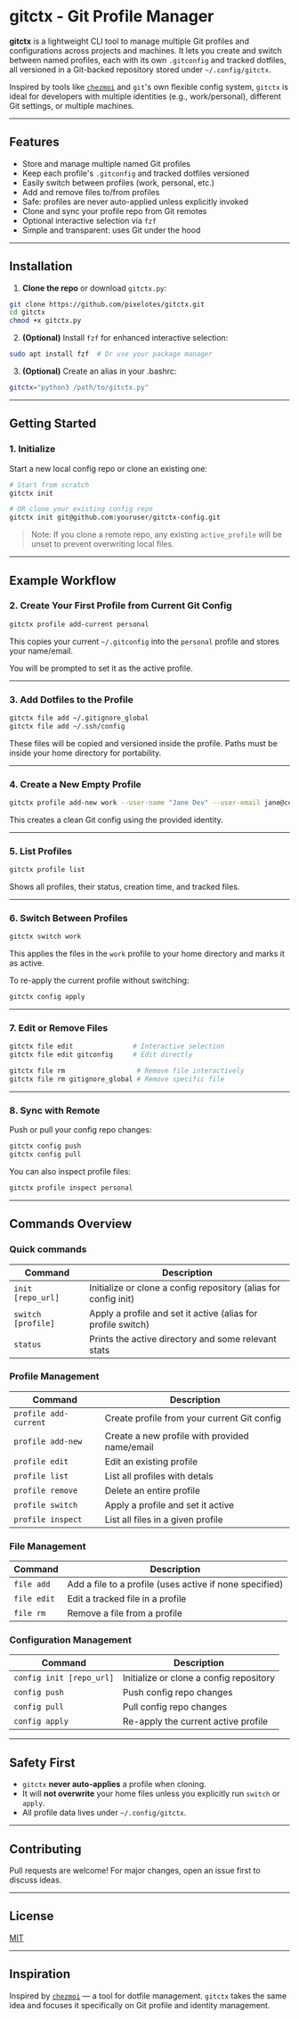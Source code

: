 # gitctx - Git Profile Manager

**gitctx** is a lightweight CLI tool to manage multiple Git profiles and configurations across projects and machines. It lets you create and switch between named profiles, each with its own `.gitconfig` and tracked dotfiles, all versioned in a Git-backed repository stored under `~/.config/gitctx`.

Inspired by tools like [`chezmoi`](https://www.chezmoi.io/) and `git`'s own flexible config system, `gitctx` is ideal for developers with multiple identities (e.g., work/personal), different Git settings, or multiple machines.

---

## Features

* Store and manage multiple named Git profiles
* Keep each profile's `.gitconfig` and tracked dotfiles versioned
* Easily switch between profiles (work, personal, etc.)
* Add and remove files to/from profiles
* Safe: profiles are never auto-applied unless explicitly invoked
* Clone and sync your profile repo from Git remotes
* Optional interactive selection via `fzf`
* Simple and transparent: uses Git under the hood

---

## Installation

1. **Clone the repo** or download `gitctx.py`:

```bash
git clone https://github.com/pixelotes/gitctx.git
cd gitctx
chmod +x gitctx.py
```

2. **(Optional)** Install `fzf` for enhanced interactive selection:

```bash
sudo apt install fzf  # Or use your package manager
```

3. **(Optional)** Create an alias in your .bashrc:

```bash
gitctx="python3 /path/to/gitctx.py"
```

---

## Getting Started

### 1. Initialize

Start a new local config repo or clone an existing one:

```bash
# Start from scratch
gitctx init

# OR clone your existing config repo
gitctx init git@github.com:youruser/gitctx-config.git
```

> Note: If you clone a remote repo, any existing `active_profile` will be unset to prevent overwriting local files.

---

## Example Workflow

### 2. Create Your First Profile from Current Git Config

```bash
gitctx profile add-current personal
```

This copies your current `~/.gitconfig` into the `personal` profile and stores your name/email.

You will be prompted to set it as the active profile.

---

### 3. Add Dotfiles to the Profile

```bash
gitctx file add ~/.gitignore_global
gitctx file add ~/.ssh/config
```

These files will be copied and versioned inside the profile. Paths must be inside your home directory for portability.

---

### 4. Create a New Empty Profile

```bash
gitctx profile add-new work --user-name "Jane Dev" --user-email jane@company.com
```

This creates a clean Git config using the provided identity.

---

### 5. List Profiles

```bash
gitctx profile list
```

Shows all profiles, their status, creation time, and tracked files.

---

### 6. Switch Between Profiles

```bash
gitctx switch work
```

This applies the files in the `work` profile to your home directory and marks it as active.

To re-apply the current profile without switching:

```bash
gitctx config apply
```

---

### 7. Edit or Remove Files

```bash
gitctx file edit               # Interactive selection
gitctx file edit gitconfig     # Edit directly

gitctx file rm                  # Remove file interactively
gitctx file rm gitignore_global # Remove specific file
```

---

### 8. Sync with Remote

Push or pull your config repo changes:

```bash
gitctx config push
gitctx config pull
```

You can also inspect profile files:

```bash
gitctx profile inspect personal
```

---

## Commands Overview

### Quick commands
| Command             | Description                                                     |
| ------------------- | --------------------------------------------------------------- |
| `init [repo_url]`   | Initialize or clone a config repository (alias for config init) |
| `switch [profile]`  | Apply a profile and set it active (alias for profile switch)    |
| `status`            | Prints the active directory and some relevant stats             |

### Profile Management
| Command                  | Description                                              |
| ------------------------- | ------------------------------------------------------- |
| `profile add-current`     | Create profile from your current Git config             |
| `profile add-new`         | Create a new profile with provided name/email           |
| `profile edit`            | Edit an existing profile                                |
| `profile list`            | List all profiles with detals                           |
| `profile remove`          | Delete an entire profile                                |
| `profile switch`          | Apply a profile and set it active                       |
| `profile inspect`         | List all files in a given profile                       |

### File Management
| Command           | Description                                                  |
| ----------------- | ------------------------------------------------------------ |
| `file add`        | Add a file to a profile (uses active if none specified)      |
| `file edit`       | Edit a tracked file in a profile                             |
| `file rm`         | Remove a file from a profile                                 |

### Configuration Management
| Command                  | Description                                      |
| ------------------------ | ------------------------------------------------ |
| `config init [repo_url]` | Initialize or clone a config repository          |
| `config push`            | Push config repo changes                         |
| `config pull`            | Pull config repo changes                         |
| `config apply`           | Re-apply the current active profile              |

---

## Safety First

* `gitctx` **never auto-applies** a profile when cloning.
* It will **not overwrite** your home files unless you explicitly run `switch` or `apply`.
* All profile data lives under `~/.config/gitctx`.

---

## Contributing

Pull requests are welcome! For major changes, open an issue first to discuss ideas.

---

## License

[MIT](./LICENSE)

---

## Inspiration

Inspired by [`chezmoi`](https://www.chezmoi.io/) — a tool for dotfile management. `gitctx` takes the same idea and focuses it specifically on Git profile and identity management.
